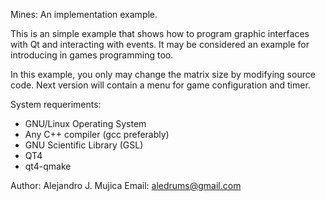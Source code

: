 Mines: An implementation example.

This is an simple example that shows how to program graphic interfaces with
Qt and interacting with events. It may be considered an example for
introducing in games programming too.

In this example, you only may change the matrix size by modifying source code. Next version will contain a menu for game configuration and timer.

System requeriments:

- GNU/Linux Operating System
- Any C++ compiler (gcc preferably)
- GNU Scientific Library (GSL)
- QT4
- qt4-qmake

Author: Alejandro J. Mujica
Email: aledrums@gmail.com
